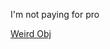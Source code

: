 I'm not paying for pro

[Weird Obj](https://github.com/danchepkwony/codepen_assets/blob/main/weird.obj)
